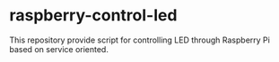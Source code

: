 # raspberry-control-led
This repository provide script for controlling LED through Raspberry Pi based on service oriented.
